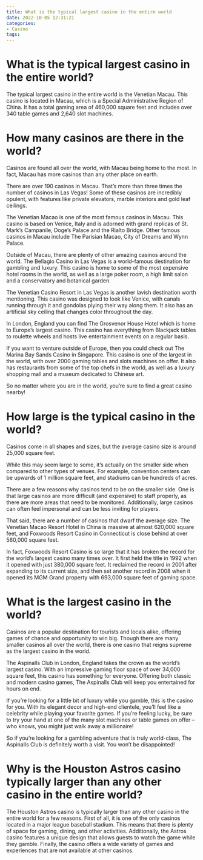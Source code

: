 ```yaml
---
title: What is the typical largest casino in the entire world 
date: 2022-10-05 12:31:21
categories:
- Casino
tags:
---
```



#  What is the typical largest casino in the entire world? 

The typical largest casino in the entire world is the Venetian Macau. This casino is located in Macau, which is a Special Administrative Region of China. It has a total gaming area of 460,000 square feet and includes over 340 table games and 2,640 slot machines.

#  How many casinos are there in the world? 

Casinos are found all over the world, with Macau being home to the most. In fact, Macau has more casinos than any other place on earth. 

There are over 190 casinos in Macau. That’s more than three times the number of casinos in Las Vegas! Some of these casinos are incredibly opulent, with features like private elevators, marble interiors and gold leaf ceilings. 

The Venetian Macao is one of the most famous casinos in Macau. This casino is based on Venice, Italy and is adorned with grand replicas of St. Mark’s Campanile, Doge’s Palace and the Rialto Bridge. Other famous casinos in Macau include The Parisian Macao, City of Dreams and Wynn Palace. 

Outside of Macau, there are plenty of other amazing casinos around the world. The Bellagio Casino in Las Vegas is a world-famous destination for gambling and luxury. This casino is home to some of the most expensive hotel rooms in the world, as well as a large poker room, a high limit salon and a conservatory and botanical garden. 

The Venetian Casino Resort in Las Vegas is another lavish destination worth mentioning. This casino was designed to look like Venice, with canals running through it and gondolas plying their way along them. It also has an artificial sky ceiling that changes color throughout the day. 

In London, England you can find The Grosvenor House Hotel which is home to Europe’s largest casino. This casino has everything from Blackjack tables to roulette wheels and hosts live entertainment events on a regular basis. 

If you want to venture outside of Europe, then you could check out The Marina Bay Sands Casino in Singapore. This casino is one of the largest in the world, with over 2000 gaming tables and slots machines on offer. It also has restaurants from some of the top chefs in the world, as well as a luxury shopping mall and a museum dedicated to Chinese art. 

So no matter where you are in the world, you’re sure to find a great casino nearby!

#  How large is the typical casino in the world? 

Casinos come in all shapes and sizes, but the average casino size is around 25,000 square feet. 

While this may seem large to some, it’s actually on the smaller side when compared to other types of venues. For example, convention centers can be upwards of 1 million square feet, and stadiums can be hundreds of acres. 

There are a few reasons why casinos tend to be on the smaller side. One is that large casinos are more difficult (and expensive) to staff properly, as there are more areas that need to be monitored. Additionally, large casinos can often feel impersonal and can be less inviting for players. 

That said, there are a number of casinos that dwarf the average size. The Venetian Macao Resort Hotel in China is massive at almost 620,000 square feet, and Foxwoods Resort Casino in Connecticut is close behind at over 560,000 square feet. 

In fact, Foxwoods Resort Casino is so large that it has broken the record for the world’s largest casino many times over. It first held the title in 1992 when it opened with just 380,000 square feet. It reclaimed the record in 2001 after expanding to its current size, and then set another record in 2008 when it opened its MGM Grand property with 693,000 square feet of gaming space.

#  What is the largest casino in the world? 

Casinos are a popular destination for tourists and locals alike, offering games of chance and opportunity to win big. Though there are many smaller casinos all over the world, there is one casino that reigns supreme as the largest casino in the world.

The Aspinalls Club in London, England takes the crown as the world’s largest casino. With an impressive gaming floor space of over 34,000 square feet, this casino has something for everyone. Offering both classic and modern casino games, The Aspinalls Club will keep you entertained for hours on end.

If you’re looking for a little bit of luxury while you gamble, this is the casino for you. With its elegant decor and high-end clientele, you’ll feel like a celebrity while playing your favorite games. If you’re feeling lucky, be sure to try your hand at one of the many slot machines or table games on offer – who knows, you might just walk away a millionaire!

So if you’re looking for a gambling adventure that is truly world-class, The Aspinalls Club is definitely worth a visit. You won’t be disappointed!

#  Why is the Houston Astros casino typically larger than any other casino in the entire world?

The Houston Astros casino is typically larger than any other casino in the entire world for a few reasons. First of all, it is one of the only casinos located in a major league baseball stadium. This means that there is plenty of space for gaming, dining, and other activities. Additionally, the Astros casino features a unique design that allows guests to watch the game while they gamble. Finally, the casino offers a wide variety of games and experiences that are not available at other casinos.